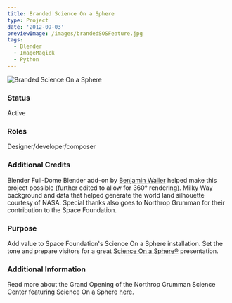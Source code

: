 ```yaml
---
title: Branded Science On a Sphere
type: Project
date: '2012-09-03'
previewImage: /images/brandedSOSFeature.jpg
tags:
  - Blender
  - ImageMagick
  - Python
---
```

![Branded Science On a Sphere](/images/000838Top.jpg)

### Status

Active

### Roles

Designer/developer/composer

### Additional Credits

Blender Full-Dome Blender add-on by [Benjamin Waller](https://github.com/Benni-chan) helped make this project possible (further edited to allow for 360° rendering). Milky Way background and data that helped generate the world land silhouette courtesy of NASA. Special thanks also goes to Northrop Grumman for their contribution to the Space Foundation.

### Purpose

Add value to Space Foundation's Science On a Sphere installation. Set the tone and prepare visitors for a great [Science On a Sphere®](http://sos.noaa.gov/What_is_SOS/index.html) presentation.

### Additional Information

Read more about the Grand Opening of the Northrop Grumman Science Center featuring Science On a Sphere [here](http://spacefoundation.org/media/press-releases/space-foundation-celebrates-grand-opening-northrop-grumman-science-center).
